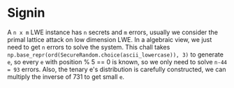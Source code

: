 # Signin

A `n x m` LWE instance has `n` secrets and `m` errors, usually we consider the primal lattice attack on low dimension LWE. In a algebraic view, we just need to get `n` errors to solve the system. This chall takes `np.base_repr(ord(SecureRandom.choice(ascii_lowercase)), 3)` to generate `e`, so every `e` with position % 5 == 0 is known, so we only need to solve `n-44 = 93` errors. Also, the tenary e's distribution is carefully constructed, we can multiply the inverse of 731 to get small `e`.